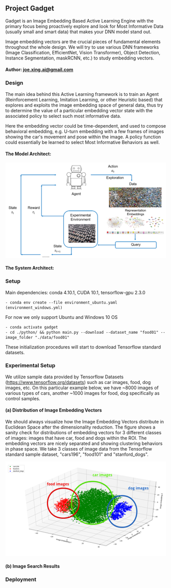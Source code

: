 
## Project Gadget

Gadget is an Image Embedding Based Active Learning Engine with the primary focus being proactively explore and look 
for Most Informative Data (usually small and smart data) that makes your DNN model stand out.

Image embedding vectors are the crucial pieces of fundamental elements throughout the whole design. We will try to use
various DNN frameworks (Image Classification, EfficientNet, Vision Transformer), Object Detection, Instance 
Segmentation, maskRCNN, etc.) to study embedding vectors.

#### Author: joe.xing.ai@gmail.com

### Design

The main idea behind this Active Learning framework is to train an Agent (Reinforcement Learning, Imitation Learning, 
or other Heuristic based) that explores and exploits the image embedding space of general data, thus try to determine 
the value of a particular embedding vector state with the associated policy to select such most informative data.

Here the embedding vector could be time-dependent, and used to compose behavioral embedding, e.g. U-turn embedding
with a few frames of images showing the car's movement and pose within the image. A policy function could essentially
be learned to select Most Informative Behaviors as well.

#### The Model Architect:

<p align="center">
  <img src="python/artifacts/model_architecture.png" width="1000" title="Model Architecture">
</p>

#### The System Architect:

### Setup

Main dependencies: conda 4.10.1, CUDA 10.1, tensorflow-gpu 2.3.0

    - conda env create --file environment_ubuntu.yaml (environment_windows.yml)

For now we only support Ubuntu and Windows 10 OS

    - conda activate gadget
    - cd ./python/ && python main.py --download --dataset_name "food01" --image_folder "./data/food01"

These initialization procedures will start to download Tensorflow standard datasets.

### Experimental Setup

We utilize sample data provided by Tensorflow Datasets (https://www.tensorflow.org/datasets) such as car images,
food, dog images, etc. On this particular example below, we have ~8000 images of various types of cars, another
~1000 images for food, dog specifically as control samples.

#### (a) Distribution of Image Embedding Vectors

We should always visualize how the Image Embedding Vectors distribute in Euclidean Space after the dimensionality
reduction. The figure shows a sanity check for distributions of embedding vectors for 3 different classes of images:
images that have car, food and dogs within the ROI. The embedding vectors are nicely separated and showing clustering 
behaviors in phase space. We take 3 classes of image data from the Tensorflow standard sample dataset, "cars196",
"food101" and "stanford_dogs".

<p align="center">
  <img src="python/artifacts/embedding_distribution.png" width="1000" title="Distribution of Image Embedding Vectors">
</p>


#### (b) Image Search Results


### Deployment

